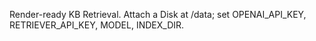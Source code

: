 Render-ready KB Retrieval. Attach a Disk at /data; set OPENAI_API_KEY, RETRIEVER_API_KEY, MODEL, INDEX_DIR.
